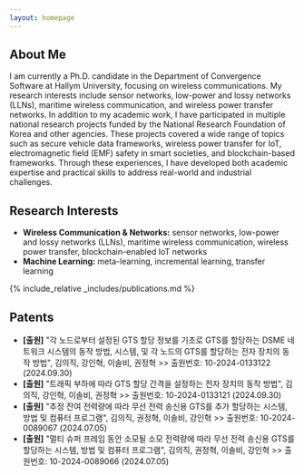 ```yaml
---
layout: homepage
---
```


## About Me

I am currently a Ph.D. candidate in the Department of Convergence Software at Hallym University, focusing on wireless communications. My research interests include sensor networks, low-power and lossy networks (LLNs), maritime wireless communication, and wireless power transfer networks. In addition to my academic work, I have participated in multiple national research projects funded by the National Research Foundation of Korea and other agencies. These projects covered a wide range of topics such as secure vehicle data frameworks, wireless power transfer for IoT, electromagnetic field (EMF) safety in smart societies, and blockchain-based frameworks. Through these experiences, I have developed both academic expertise and practical skills to address real-world and industrial challenges.

## Research Interests

- **Wireless Communication & Networks:** sensor networks, low-power and lossy networks (LLNs), maritime wireless communication, wireless power transfer, blockchain-enabled IoT networks
- **Machine Learning:** meta-learning, incremental learning, transfer learning

{% include_relative _includes/publications.md %}

## Patents

- **[출원]** "각 노드로부터 설정된 GTS 할당 정보를 기초로 GTS를 할당하는 DSME 네트워크 시스템의 동작 방법, 시스템, 및 각 노드의 GTS를 할당하는 전자 장치의 동작 방법", 김의직, 강인혁, 이솔비, 권정혁 >> 출원번호: 10-2024-0133122 (2024.09.30)
- **[출원]** "트래픽 부하에 따라 GTS 할당 간격을 설정하는 전자 장치의 동작 방법", 김의직, 강인혁, 이솔비, 권정혁 >> 출원번호: 10-2024-0133121 (2024.09.30)
- **[출원]** "추정 잔여 전력량에 따라 무선 전력 송신용 GTS를 추가 할당하는 시스템, 방법 및 컴퓨터 프로그램", 김의직, 권정혁, 이솔비, 강인혁 >> 출원번호: 10-2024-0089067 (2024.07.05)
- **[출원]** "멀티 슈퍼 프레임 동안 소모될 소모 전력량에 따라 무선 전력 송신용 GTS를 할당하는 시스템, 방법 및 컴퓨터 프로그램", 김의직, 권정혁, 이솔비, 강인혁 >> 출원번호: 10-2024-0089066 (2024.07.05)
